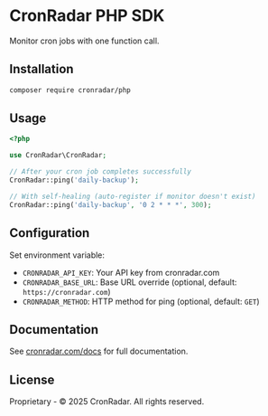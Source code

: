 # CronRadar PHP SDK

Monitor cron jobs with one function call.

## Installation

```bash
composer require cronradar/php
```

## Usage

```php
<?php

use CronRadar\CronRadar;

// After your cron job completes successfully
CronRadar::ping('daily-backup');

// With self-healing (auto-register if monitor doesn't exist)
CronRadar::ping('daily-backup', '0 2 * * *', 300);
```

## Configuration

Set environment variable:
- `CRONRADAR_API_KEY`: Your API key from cronradar.com
- `CRONRADAR_BASE_URL`: Base URL override (optional, default: `https://cronradar.com`)
- `CRONRADAR_METHOD`: HTTP method for ping (optional, default: `GET`)

## Documentation

See [cronradar.com/docs](https://cronradar.com/docs) for full documentation.

## License

Proprietary - © 2025 CronRadar. All rights reserved.
